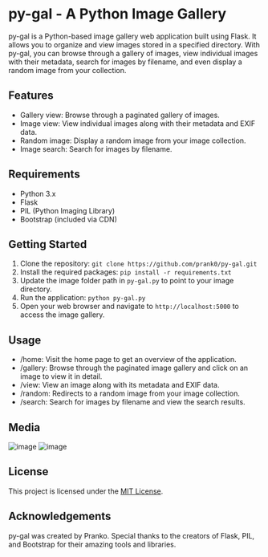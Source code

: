 # py-gal - A Python Image Gallery

py-gal is a Python-based image gallery web application built using Flask. It allows you to organize and view images stored in a specified directory. With py-gal, you can browse through a gallery of images, view individual images with their metadata, search for images by filename, and even display a random image from your collection.

## Features

- Gallery view: Browse through a paginated gallery of images.
- Image view: View individual images along with their metadata and EXIF data.
- Random image: Display a random image from your image collection.
- Image search: Search for images by filename.

## Requirements

- Python 3.x
- Flask
- PIL (Python Imaging Library)
- Bootstrap (included via CDN)

## Getting Started

1. Clone the repository: `git clone https://github.com/prank0/py-gal.git`
2. Install the required packages: `pip install -r requirements.txt`
3. Update the image folder path in `py-gal.py` to point to your image directory.
4. Run the application: `python py-gal.py`
5. Open your web browser and navigate to `http://localhost:5000` to access the image gallery.

## Usage

- /home: Visit the home page to get an overview of the application.
- /gallery: Browse through the paginated image gallery and click on an image to view it in detail.
- /view: View an image along with its metadata and EXIF data.
- /random: Redirects to a random image from your image collection.
- /search: Search for images by filename and view the search results.

## Media

![image](https://github.com/Prank0/py-gal/assets/39503326/f6eff3e3-3871-4d8c-8f56-b25d558703b7)
![image](https://github.com/Prank0/py-gal/assets/39503326/c9bc932c-4186-4cdf-acdf-048f8d608cf2)

## License

This project is licensed under the [MIT License](LICENSE).

## Acknowledgements

py-gal was created by Pranko. Special thanks to the creators of Flask, PIL, and Bootstrap for their amazing tools and libraries.

